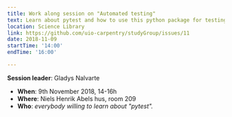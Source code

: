 ```yaml
---
title: Work along session on "Automated testing"
text: Learn about pytest and how to use this python package for testing your codes
location: Science Library
link: https://github.com/uio-carpentry/studyGroup/issues/11
date: 2018-11-09
startTime: '14:00'
endTime: '16:00'

---
```


**Session leader**: Gladys Nalvarte



- **When**: 9th November 2018, 14-16h
- **Where**: Niels Henrik Abels hus, room 209
- **Who**: _everybody willing to learn about "pytest"._

